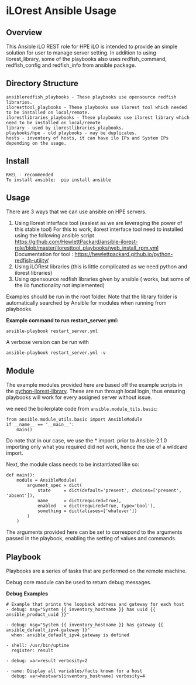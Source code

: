 iLOrest Ansible Usage
====================
## Overview

This Ansible iLO REST role for HPE iLO is intended to provide an simple solution for user to manage server setting.  In addition to using ilorest_library, some of the playbooks also uses redfish_command, redfish_config and redfish_info from ansible package.

## Directory Structure

    ansibleredfish_playbooks - These playbooks use opensource redfish libraries.
    iloresttool_playbooks - These playbooks use ilorest tool which needed to be installed on local/remote.
    ilorestlibraries_playbooks - These playbooks use ilorest library which need to be installed on local/remote
    library - used by ilorestlibraries_playbooks.
    playbooks/hpe - old playbooks - may be duplicates.
    hosts - inventory of hosts, it can have ilo IPs and System IPs depending on the usage.
    
## Install

    RHEL - recommended
    To install ansible:  pip install ansible

## Usage

There are 3 ways that we can use ansible on HPE servers.

1.	Using llorest interface tool   (easiest as we are leveraging the power of this stable tool)
For this to work, ilorest interface tool need to installed using the following ansible script
https://github.com/HewlettPackard/ansible-ilorest-role/blob/master/iloresttool_playbooks/web_install_rpm.yml
Documentation for tool : https://hewlettpackard.github.io/python-redfish-utility/
2.	Using iLORest libraries  (this is little complicated as we need python and ilorest libraries)
3.	Using opensource redfish libraries given by ansible ( works, but some of the ilo functionality not implemented)

Examples should be run in the root folder. Note that the library folder is automatically searched by Ansible for modules when running from playbooks. 

**Example command to run restart_server.yml:**

`ansible-playbook restart_server.yml` 

A verbose version can be run with 

`ansible-playbook restart_server.yml -v`


## Module

The example modules provided here are based off the example scripts in the [python-ilorest-library](https://github.com/HewlettPackard/python-ilorest-library/). These are run through local login, thus ensuring playbooks will work for every assigned server without issue.

we need the boilerplate code from `ansible.module_tils.basic`:

```
from ansible.module_utils.basic import AnsibleModule
if __name__ == '__main__':
    main()
```

Do note that in our case, we use the * import. prior to Ansible-2.1.0 importing only what you required did not work, hence the use of a wildcard import.

Next, the module class needs to be instantiated like so:
```
def main():
    module = AnsibleModule(
        argument_spec = dict(
            state     = dict(default='present', choices=['present', 'absent']),
            name      = dict(required=True),
            enabled   = dict(required=True, type='bool'),
            something = dict(aliases=['whatever'])
        )
    )
```

The arguments provided here can be set to correspond to the arguments passed in the playbook, enabling the setting of values and commands.

## Playbook

Playbooks are a series of tasks that are performed on the remote machine.

Debug core module can be used to return debug messages.

**Debug Examples**

```
# Example that prints the loopback address and gateway for each host
- debug: msg="System {{ inventory_hostname }} has uuid {{ ansible_product_uuid }}"

- debug: msg="System {{ inventory_hostname }} has gateway {{ ansible_default_ipv4.gateway }}"
  when: ansible_default_ipv4.gateway is defined

- shell: /usr/bin/uptime
  register: result

- debug: var=result verbosity=2

- name: Display all variables/facts known for a host
  debug: var=hostvars[inventory_hostname] verbosity=4
  ```
